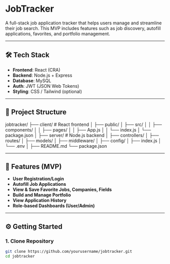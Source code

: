 # JobTracker

A full-stack job application tracker that helps users manage and streamline their job search. This MVP includes features such as job discovery, autofill applications, favorites, and portfolio management.

---

## 🛠 Tech Stack

- **Frontend**: React (CRA)
- **Backend**: Node.js + Express
- **Database**: MySQL
- **Auth**: JWT (JSON Web Tokens)
- **Styling**: CSS / Tailwind (optional)

---

## 📁 Project Structure

jobtracker/
├── client/ # React frontend
│ ├── public/
│ ├── src/
│ │ ├── components/
│ │ ├── pages/
│ │ ├── App.js
│ │ └── index.js
│ └── package.json
│
├── server/ # Node.js backend
│ ├── controllers/
│ ├── routes/
│ ├── models/
│ ├── middleware/
│ ├── config/
│ ├── index.js
│ └── .env
│
├── README.md
└── package.json

---

## 🔑 Features (MVP)

- **User Registration/Login**
- **Autofill Job Applications**
- **View & Save Favorite Jobs, Companies, Fields**
- **Build and Manage Portfolio**
- **View Application History**
- **Role-based Dashboards (User/Admin)**

---

## ⚙️ Getting Started

### 1. Clone Repository

```bash
git clone https://github.com/yourusername/jobtracker.git
cd jobtracker
